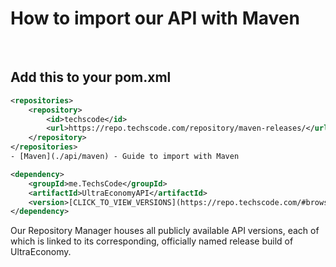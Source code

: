# How to import our API with Maven
<br>

## Add this to your pom.xml
```xml
<repositories>
    <repository>
        <id>techscode</id>
        <url>https://repo.techscode.com/repository/maven-releases/</url>
    </repository>
</repositories>
- [Maven](./api/maven) - Guide to import with Maven

<dependency>
    <groupId>me.TechsCode</groupId>
    <artifactId>UltraEconomyAPI</artifactId>
    <version>[CLICK_TO_VIEW_VERSIONS](https://repo.techscode.com/#browse/browse:maven-releases:me%2FTechsCode%2FUltraEconomyAPI)</version>
</dependency>
```

Our Repository Manager houses all publicly available API versions, each of which
is linked to its corresponding, officially named release build of UltraEconomy.
